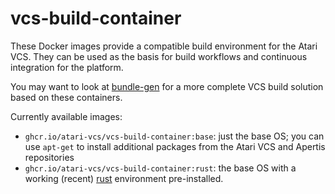 # vcs-build-container

These Docker images provide a compatible build environment for the
Atari VCS. They can be used as the basis for build workflows and
continuous integration for the platform. 

You may want to look at
[bundle-gen](https://github.com/atari-vcs/bundle-gen) for a more
complete VCS build solution based on these containers.

Currently available images:
- `ghcr.io/atari-vcs/vcs-build-container:base`: just the base OS; you can use `apt-get`
  to install additional packages from the Atari VCS and Apertis
  repositories
- `ghcr.io/atari-vcs/vcs-build-container:rust`: the base OS with a
  working (recent) [rust](https://www.rust-lang.org) environment
  pre-installed.
